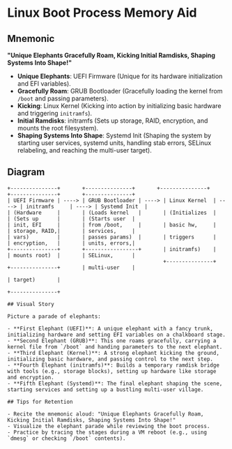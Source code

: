 # Linux Boot Process Memory Aid

## Mnemonic

**"Unique Elephants Gracefully Roam, Kicking Initial Ramdisks, Shaping Systems Into Shape!"**

- **Unique Elephants**: UEFI Firmware (Unique for its hardware initialization and EFI variables).
- **Gracefully Roam**: GRUB Bootloader (Gracefully loading the kernel from `/boot` and passing parameters).
- **Kicking**: Linux Kernel (Kicking into action by initializing basic hardware and triggering `initramfs`).
- **Initial Ramdisks**: initramfs (Sets up storage, RAID, encryption, and mounts the root filesystem).
- **Shaping Systems Into Shape**: Systemd Init (Shaping the system by starting user services, systemd units, handling stab errors, SELinux relabeling, and reaching the multi-user target).

## Diagram

```
+---------------+       +---------------+       +---------------+         +---------------+       +---------------+
| UEFI Firmware | ----> | GRUB Bootloader | ----> | Linux Kernel  | ----> | initramfs     | ----> | Systemd Init  |
| (Hardware     |       | (Loads kernel   |       | (Initializes  |       | (Sets up      |       | (Starts user  |
| init, EFI     |       | from /boot,     |       | basic hw,     |       | storage, RAID,|       | services,     |
| vars)         |       | passes params)  |       | triggers      |       | encryption,   |       | units, errors,|
+---------------+       +-----------------+       | initramfs)    |       | mounts root)  |       | SELinux,      |
                                                  +---------------+       +---------------+       | multi-user    |
                                                                                                  | target)       |
                                                                                                  +---------------+

## Visual Story

Picture a parade of elephants:

- **First Elephant (UEFI)**: A unique elephant with a fancy trunk, initializing hardware and setting EFI variables on a chalkboard stage.
- **Second Elephant (GRUB)**: This one roams gracefully, carrying a kernel file from `/boot` and handing parameters to the next elephant.
- **Third Elephant (Kernel)**: A strong elephant kicking the ground, initializing basic hardware, and passing control to the next step.
- **Fourth Elephant (initramfs)**: Builds a temporary ramdisk bridge with tools (e.g., storage blocks), setting up hardware like storage and encryption.
- **Fifth Elephant (Systemd)**: The final elephant shaping the scene, starting services and setting up a bustling multi-user village.

## Tips for Retention

- Recite the mnemonic aloud: "Unique Elephants Gracefully Roam, Kicking Initial Ramdisks, Shaping Systems Into Shape!"
- Visualize the elephant parade while reviewing the boot process.
- Practice by tracing the stages during a VM reboot (e.g., using `dmesg` or checking `/boot` contents).
```
